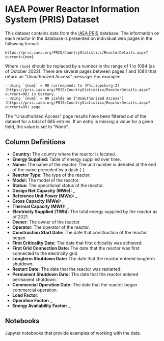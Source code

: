 # IAEA Power Reactor Information System (PRIS) Dataset

This dataset contains data from the [IAEA PRIS](https://pris.iaea.org/pris/home.aspx) database. The information on each reactor in the database is presented on individual web pages in the following format: 

`https://pris.iaea.org/PRIS/CountryStatistics/ReactorDetails.aspx?current={num}` 

Where `{num}` should be replaced by a number in the range of 1 to 1084 (as of October 2022). There are several pages between pages 1 and 1084 that return an "Unauthorized Access" message. For example:

    - Using `{num}` = 98 corresponds to [Philippsburg-2](https://pris.iaea.org/PRIS/CountryStatistics/ReactorDetails.aspx?current=98) in Germany.
    - Using `{num}` = 99 yields an ["Unauthorized Access"](https://pris.iaea.org/PRIS/CountryStatistics/ReactorDetails.aspx?current=99) page. 

The "Unauthorized Access" page results have been filtered out of the dataset for a total of 685 entries. If an entry is missing a value for a given field, the value is set to "None".

## Column Definitions

 - **Country:** The country where the reactor is located.
 - **Energy Supplied:** Table of energy supplied over time.
 - **Name:** The name of the reactor. The unit number is denoted at the end of the name preceded by a dash (-).
 - **Reactor Type:** The type of the reactor.
 - **Model:** The model of the reactor.
 - **Status:** The operational status of the reactor.
 - **Design Net Capacity (MWe):** _
 - **Reference Unit Power (MWe):** _
 - **Gross Capacity (MWe):** _
 - **Thermal Capacity (MWt):** _
 - **Electricity Supplied (TWh):** The total energy supplied by the reactor as of 2021.
 - **Owner:** The owner of the reactor.
 - **Operator:** The operator of the reactor.
 - **Construction Start Date:** The date that construction of the reactor began.
 - **First Criticality Date:** The date that first criticality was achieved.
 - **First Grid Connection Date:** The date that the reactor was first connected to the electricity grid.
 - **Longterm Shutdown Date:** The date that the reactor entered longterm shutdown.
 - **Restart Date:** The date that the reactor was restarted.
 - **Permanent Shutdown Date:** The date that the reactor entered permanent shutdown.
 - **Commercial Operation Date:** The date that the reactor began commercial operation.
 - **Load Factor:** _
 - **Operation Factor:** _
 - **Energy Availability Factor:** _

## Notebooks

Jupyter notebooks that provide examples of working with the data.